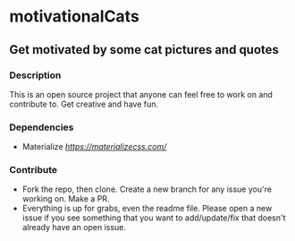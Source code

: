 # motivationalCats
## Get motivated by some cat pictures and quotes

### Description
This is an open source project that anyone can feel free to work on and contribute to. Get creative and have fun.

### Dependencies
- Materialize *https://materializecss.com/*

### Contribute
- Fork the repo, then clone. Create a new branch for any issue you're working on. Make a PR.
- Everything is up for grabs, even the readme file. Please open a new issue if you see something that you want to add/update/fix that doesn't already have an open issue.

